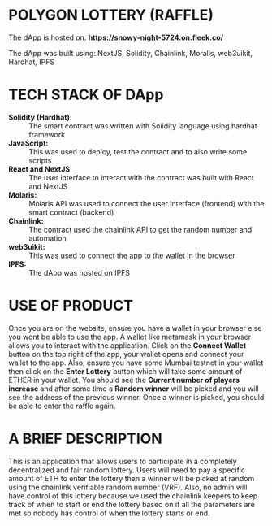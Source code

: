 # POLYGON LOTTERY (RAFFLE) 

The dApp is hosted on:
<b>https://snowy-night-5724.on.fleek.co/</b>

The dApp was built using:
NextJS,
Solidity,
Chainlink,
Moralis,
web3uikit,
Hardhat,
IPFS

# TECH STACK OF DApp
<dl>
  <dt><b>Solidity (Hardhat):</b></dt>
  <dd>The smart contract was written with Solidity language using hardhat framework</dd>
  <dt><b>JavaScript:</b></dt>
  <dd>This was used to deploy, test the contract and to also write some scripts</dd>
  <dt><b>React and NextJS:</b></dt>
  <dd>The user interface to interact with the contract was built with React and NextJS</dd>
  <dt><b>Molaris:</b></dt>
  <dd>Molaris API was used to connect the user interface (frontend) with the smart contract (backend)</dd>
  <dt><b>Chainlink:</b></dt>
  <dd>The contract used the chainlink API to get the random number and automation</dd>
  <dt><b>web3uikit:</b></dt>
  <dd>This was used to connect the app to the wallet in the browser</dd>
  <dt><b>IPFS:</b></dt>
  <dd>The dApp was hosted on IPFS</dd>


# USE OF PRODUCT

Once you are on the website, ensure you have a wallet in your browser else you wont be able to use the app. A wallet like metamask in your browser allows you to interact with the application. Click on the <b>Connect Wallet</b> button on the top right of the app, your wallet opens and connect your wallet to the app. Also, ensure you have some Mumbai testnet in your wallet then click on the <b>Enter Lottery</b> button which will take some amount of ETHER in your wallet. You should see the <b>Current number of players increase </b> and after some time a <b>Random winner</b> will be picked and you will see the address of the previous winner. Once a winner is picked, you should be able to enter the raffle again. 

# A BRIEF DESCRIPTION

This is an application that allows users to participate in a completely decentralized and fair random lottery. Users will need to pay 
a specific amount of ETH to enter the lottery then a winner will be picked at random using the chainlink verifiable random number (VRF). Also, no admin will have control of this lottery because we used the chainlink keepers to keep track of when to start or end the lottery based on if all the parameters are met so nobody has control of when the lottery starts or end. 
